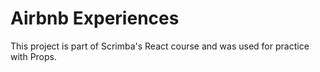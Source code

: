 # Airbnb Experiences

This project is part of Scrimba's React course and was used for practice with Props.

